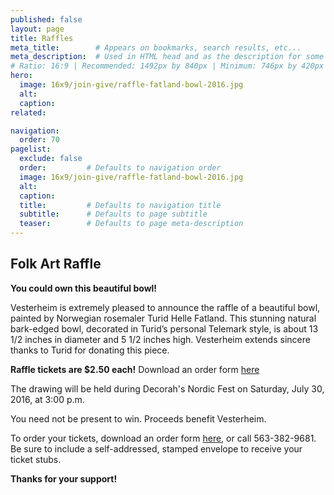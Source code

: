 ```yaml
---
published: false
layout: page
title: Raffles
meta_title:        # Appears on bookmarks, search results, etc...
meta_description:  # Used in HTML head and as the description for some search engines
# Ratio: 16:9 | Recommended: 1492px by 840px | Minimum: 746px by 420px
hero:
  image: 16x9/join-give/raffle-fatland-bowl-2016.jpg
  alt:
  caption:
related:

navigation:
  order: 70
pagelist:
  exclude: false
  order:         # Defaults to navigation order  
  image: 16x9/join-give/raffle-fatland-bowl-2016.jpg
  alt:
  caption:
  title:         # Defaults to navigation title
  subtitle:      # Defaults to page subtitle
  teaser:        # Defaults to page meta-description
---
```

Folk Art Raffle
---------------
**You could own this beautiful bowl!** 

Vesterheim is extremely pleased to announce the raffle of a beautiful bowl, painted by Norwegian rosemaler Turid Helle Fatland. This stunning natural bark-edged bowl, decorated in Turid’s personal Telemark style, is about 13 1/2 inches in diameter and 5 1/2 inches high. Vesterheim extends sincere thanks to Turid for donating this piece. 

**Raffle tickets are $2.50 each!** Download an order form [here](/join-give/raffles/documents/raffle-order-form16.pdf)

The drawing will be held during Decorah's Nordic Fest on Saturday, July 30, 2016, at 3:00 p.m. 

You need not be present to win. Proceeds benefit Vesterheim.

To order your tickets, download an order form [here](/join-give/raffles/documents/raffle-order-form15.pdf), or call 563-382-9681. Be sure to include a self-addressed, stamped envelope to receive your ticket stubs.

**Thanks for your support!**
